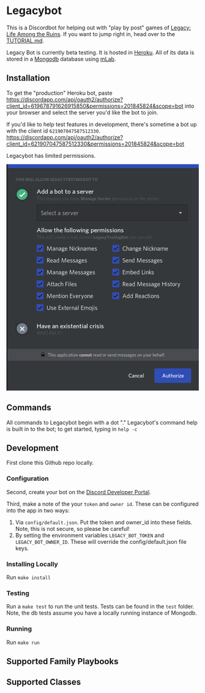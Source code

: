 # Legacybot
This is a Discordbot for helping out with "play by post" games of [Legacy: Life Among the Ruins](https://ufopress.co.uk/our-games/legacy-life-among-ruins/). If you want to jump right in, head over to the [TUTORIAL.md](TUTORIAL.md). 

Legacy Bot is currently beta testing. It is hosted in [Heroku](https://www.heroku.com/home). All of its data is stored in a [Mongodb](https://www.mongodb.com/) database using [mLab](https://elements.heroku.com/addons/mongolab). 


## Installation

To get the "production" Heroku bot, paste https://discordapp.com/api/oauth2/authorize?client_id=619678791626915850&permissions=201845824&scope=bot into your browser and select the server you'd like the bot to join.

If you'd like to help test features in development, there's sometime a bot up with the client id `621907047587512330`. https://discordapp.com/api/oauth2/authorize?client_id=621907047587512330&permissions=201845824&scope=bot

Legacybot has limited permissions.

![permissions](assets/screenshots/bot-permissions.png)

## Commands
All commands to Legacybot begin with a dot "."  Legacybot's command help is built in to the bot; to get started, typing in `help -c`


## Development
First clone this Github repo locally.

### Configuration
Second, create your bot on the [Discord Developer Portal](https://discordapp.com/developers/applications/). 

Third, make a note of the your `token` and `owner id`. These can be configured into the app in two ways:

1) Via `config/default.json`. Put the token and owner_id into these fields. Note, this is not secure, so please be careful!
2) By setting the environment variables `LEGACY_BOT_TOKEN` and `LEGACY_BOT_OWNER_ID`. These will override the config/default.json file keys. 

### Installing Locally
Run `make install`

### Testing
Run a `make test` to run the unit tests. Tests can be found in the `test` folder. Note, the db tests assume you have a locally running instance of Mongodb. 

### Running  
Run `make run`

## Supported Family Playbooks

## Supported Classes 


